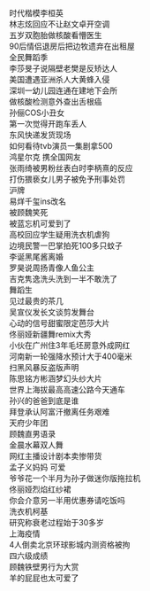 时代楷模李桓英  
林志炫回应不让赵文卓开空调  
五岁双胞胎做核酸看懵医生  
90后情侣退房后把边牧遗弃在出租屋  
全民舞蹈季  
李莎旻子说隔壁老樊是反矫达人  
美国遭遇亚洲杀人大黄蜂入侵  
深圳一幼儿园连通在建地下会所  
做核酸检测意外查出舌根癌  
孙俪COS小丑女  
第一次觉得开跑车丢人  
东风快递发货现场  
如何看待tvb演员一集剧拿500  
鸿星尔克 携全国网友  
张雨绮被男粉丝表白时李柄熹的反应  
打伤猥亵女儿男子被免予刑事处罚  
沪牌  
易烊千玺ins改名  
被顾魏笑死  
被蓝忘机可爱到了  
高校回应学生疑用洗衣机虐狗  
边境民警一巴掌拍死100多只蚊子  
李诞黑尾酱离婚  
罗昊说周扬青像人鱼公主  
吉克隽逸洗头洗到一半不敢洗了  
舞蹈生  
见过最贵的茶几  
吴宣仪发长文谈剪发舞台  
心动的信号甜蜜限定芭莎大片  
佟丽娅新疆舞remix大秀  
小伙在广州住3年毛坯房意外成网红  
河南新一轮强降水预计大于400毫米  
扫黑风暴反盗版声明  
陈思铭方彬涵梦幻头纱大片  
世界上海拔最高高速公路今天通车  
孙兴的爸爸到底是谁  
拜登承认阿富汗撤离任务艰难  
天府少年团  
顾魏直男语录  
金晨水幕双人舞  
网红主播设计剧本卖惨带货  
孟子义妈妈 可爱  
爷爷花一个半月为孙子做迷你版拖拉机  
佟丽娅烈焰红纱裙  
你会介意另一半用优惠券请吃饭吗  
洗衣机柯基  
研究称衰老过程始于30多岁  
上海疫情  
4人倒卖北京环球影城内测资格被拘  
四六级成绩  
顾魏铁壁男行为大赏  
羊的屁屁也太可爱了  
